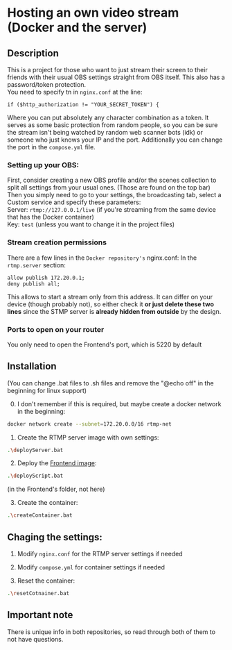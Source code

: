 # Hosting an own video stream (Docker and the server)

## Description
This is a project for those who want to just stream their screen to their friends with their usual OBS settings straight from OBS itself. This also has a password/token protection.  
You need to specify tn in `nginx.conf` at the line:
```
if ($http_authorization != "YOUR_SECRET_TOKEN") {
```

Where you can put absolutely any character combination as a token. It serves as some basic protection from random people, so you can be sure the stream isn't being watched by random web scanner bots (idk) or someone who just knows your IP and the port. Additionally you can change the port in the `compose.yml` file.

### Setting up your OBS:
First, consider creating a new OBS profile and/or the scenes collection to split all settings from your usual ones. (Those are found on the top bar)  
Then you simply need to go to your settings, the broadcasting tab, select a Custom service and specify these parameters:  
Server: `rtmp://127.0.0.1/live` (if you're streaming from the same device that has the Docker container)  
Key: `test` (unless you want to change it in the project files)  

### Stream creation permissions
There are a few lines in the `Docker repository's` nginx.conf:
In the `rtmp.server` section:

```nginx configuration
allow publish 172.20.0.1;
deny publish all;
```

This allows to start a stream only from this address. It can differ on your device (though probably not), so either check it **or just delete these two lines** since the STMP server is **already hidden from outside** by the design.

### Ports to open on your router

You only need to open the Frontend's port, which is 5220 by default

## Installation

(You can change .bat files to .sh files and remove the "@echo off" in the beginning for linux support)  

0. I don't remember if this is required, but maybe create a docker network in the beginning:
```sh
docker network create --subnet=172.20.0.0/16 rtmp-net
```

1. Create the RTMP server image with own settings:  
```sh
.\deployServer.bat
```  

2. Deploy the [Frontend image](https://github.com/DaylightDragon/HostedVideoStream-Frontend):  
```sh
.\deployScript.bat
```  

(in the Frontend's folder, not here)  

3. Create the container:  
```sh
.\createContainer.bat
```  

## Chaging the settings:

1. Modify `nginx.conf` for the RTMP server settings if needed  
   
2. Modify `compose.yml` for container settings if needed  

3. Reset the container:
```sh
.\resetCotnainer.bat
```

## Important note
There is unique info in both repositories, so read through both of them to not have questions.
